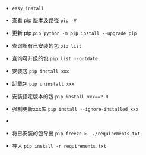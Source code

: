 - `easy_install`

- 查看 pip 版本及路径 `pip -V`
- 更新 pip `pip python -m pip install --upgrade pip`
- 查询所有已安装的包 `pip list`
- 查询可升级的包 `pip list --outdate`
- 安装包 `pip install xxx`
- 卸载包 `pip uninstall xxx`
- 安装指定版本的包 `pip install xxx==2.0`
- 强制更新xxx库 `pip install --ignore-installed xxx`
- 
- 将已安装的包导出 `pip freeze >  ./requirements.txt`
- 导入 `pip install -r requirements.txt`
